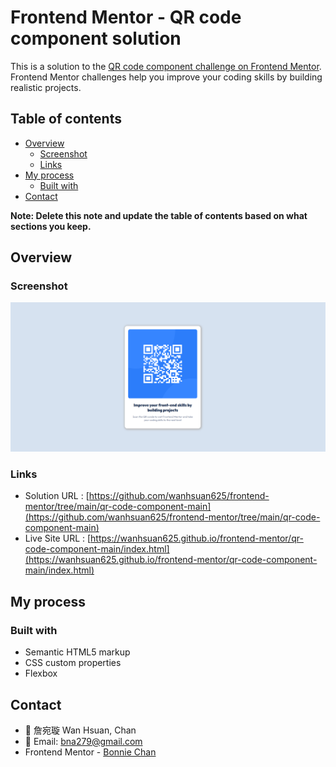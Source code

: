 # Frontend Mentor - QR code component solution

This is a solution to the [QR code component challenge on Frontend Mentor](https://www.frontendmentor.io/challenges/qr-code-component-iux_sIO_H). Frontend Mentor challenges help you improve your coding skills by building realistic projects. 

## Table of contents

- [Overview](#overview)
  - [Screenshot](#screenshot)
  - [Links](#links)
- [My process](#my-process)
  - [Built with](#built-with)
- [Contact](#contact)

**Note: Delete this note and update the table of contents based on what sections you keep.**

## Overview

### Screenshot

![](./screenshot.png)

### Links

- Solution URL : [https://github.com/wanhsuan625/frontend-mentor/tree/main/qr-code-component-main](https://github.com/wanhsuan625/frontend-mentor/tree/main/qr-code-component-main)
- Live Site URL : [https://wanhsuan625.github.io/frontend-mentor/qr-code-component-main/index.html](https://wanhsuan625.github.io/frontend-mentor/qr-code-component-main/index.html)

## My process

### Built with

- Semantic HTML5 markup
- CSS custom properties
- Flexbox

## Contact

- :woman: 詹宛璇 Wan Hsuan, Chan
- :e-mail: Email: bna279@gmail.com
- Frontend Mentor - [Bonnie Chan](https://www.frontendmentor.io/profile/wanhsuan625)
